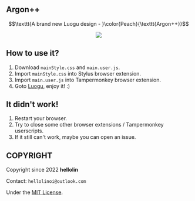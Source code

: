 ## Argon++

$$\texttt{A brand new Luogu design - }\color{Peach}{\texttt{Argon++}}$$

<div align="center"><img src="https://socialify.git.ci/argon-plus-plus/argon-plus-plus-project/image?description=1&font=Source%20Code%20Pro&forks=1&issues=1&language=1&name=1&owner=1&pattern=Circuit%20Board&pulls=1&stargazers=1&theme=Dark"/></div>

<!--![Star History Chart](https://api.star-history.com/svg?repos=argon-plus-plus/argon-plus-plus-project&type=Date)-->

## How to use it?

1. Download `mainStyle.css` and `main.user.js`.
2. Import `mainStyle.css` into Stylus browser extension.
3. Import `main.user.js` into Tampermonkey browser extension.
4. Goto [Luogu](https://www.luogu.com.cn), enjoy it! :)

## It didn't work!

1. Restart your browser.
2. Try to close some other browser extensions / Tampermonkey userscripts.
3. If it still can't work, maybe you can open an issue.

## COPYRIGHT

Copyright since 2022 **hellolin**
  
Contact: `hellolinoi@outlook.com`
  
Under the [MIT License](https://mit-license.org/).

